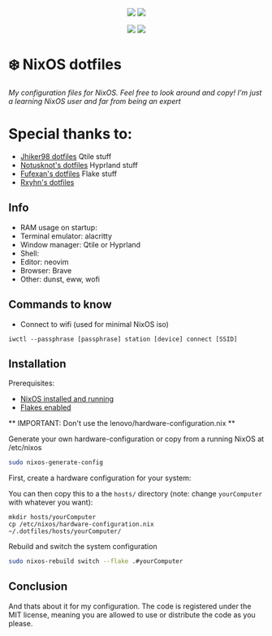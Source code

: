 <!-- Justin Gilpin's .dotfiles -->
<!-- https://github.com/justingilpin/.dotfiles -->

<p align="center">
<a href="https://github.com/nixos/nixpkgs"><img src="https://img.shields.io/badge/NixOS-unstable-informational.svg?style=flat&logo=nixos&logoColor=CAD3F5&colorA=24273A&colorB=8AADF4"></a>
<a href="https://github.com/justin/.dotfiles/blob/main/LICENSE"><img src="https://img.shields.io/static/v1.svg?style=flat&label=License&message=MIT&logoColor=CAD3F5&colorA=24273A&colorB=8AADF4"/></a>
</p>

<p align="center">
<a href="https://github.com/justingilpin/.dotfiles/actions/workflows/check.yml"><img src="https://github.com/justingilpin/.dotfiles/actions/workflows/check.yml/badge.svg"></a> <a href="https://github.com/justingilpin/.dotfiles/actions/workflows/fmt.yml"><img src="https://github.com/justingilpin/.dotfiles/actions/workflows/fmt.yml/badge.svg"/></a>
</p>

<div align="justify">
<div align="left">

# ❄️ NixOS dotfiles

*My configuration files for NixOS. Feel free to look around and copy!* 
*I'm just a learning NixOS user and far from being an expert*

# Special thanks to:
- [Jhiker98 dotfiles](https://github.com/jhilker98/nixos-dots) Qtile stuff
- [Notusknot's dotfiles](https://github.com/notusknot/dotfiles-nix/tree/main) Hyprland stuff
- [Fufexan's dotfiles](https://github.com/fufexan/dotfiles/tree/main) Flake stuff
- [Rxyhn's dotfiles](https://github.com/rxyhn/yuki) 

## Info
- RAM usage on startup:
- Terminal emulator: alacritty
- Window manager: Qtile or Hyprland
- Shell: 
- Editor: neovim
- Browser: Brave
- Other: dunst, eww, wofi

## Commands to know

- Connect to wifi (used for minimal NixOS iso)
```
iwctl --passphrase [passphrase] station [device] connect [SSID]
```

## Installation

Prerequisites:
- [NixOS installed and running](https://nixos.org/manual/nixos/stable/)
- [Flakes enabled](https://nixos.wiki/wiki/flakes)

** IMPORTANT: Don't use the lenovo/hardware-configuration.nix **

Generate your own hardware-configuration or copy from a running NixOS at /etc/nixos 

```bash
sudo nixos-generate-config
```

First, create a hardware configuration for your system:

You can then copy this to a the `hosts/` directory (note: change `yourComputer` with whatever you want):

```
mkdir hosts/yourComputer
cp /etc/nixos/hardware-configuration.nix ~/.dotfiles/hosts/yourComputer/
```

Rebuild and switch the system configuration

```bash
sudo nixos-rebuild switch --flake .#yourComputer
```

## Conclusion
And thats about it for my configuration. The code is registered under the MIT license, meaning you are allowed to use or distribute the code as you please.
